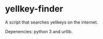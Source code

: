 # yellkey-finder

A script that searches yellkeys on the internet.

Depenencies: python 3 and urllib.

